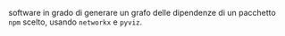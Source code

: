 software in grado di generare un grafo delle dipendenze di un pacchetto `npm` scelto, usando `networkx` e `pyviz`.

